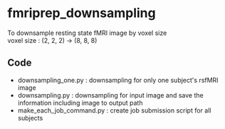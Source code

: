 # fmriprep_downsampling

To downsample resting state fMRI image by voxel size   
voxel size : (2, 2, 2) -> (8, 8, 8)

## Code
- downsampling_one.py : downsampling for only one subject's rsfMRI image
- downsampling.py : downsampling for input image and save the information including image to output path
- make_each_job_command.py : create job submission script for all subjects
